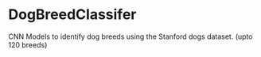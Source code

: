 # DogBreedClassifer
CNN Models to identify dog breeds using the Stanford dogs dataset. (upto 120 breeds)
